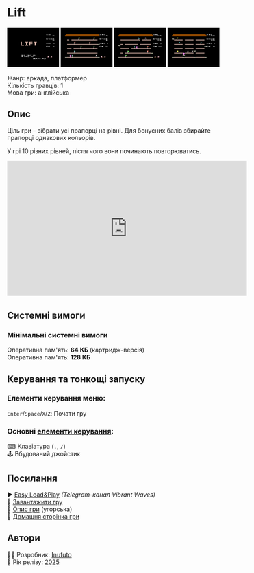 # Lift

<img src="screenshots/scrn_lift_01.png" width="24%"> 
<img src="screenshots/scrn_lift_02.png" width="24%"> 
<img src="screenshots/scrn_lift_03.png" width="24%"> 
<img src="screenshots/scrn_lift_04.png" width="24%">

Жанр: аркада, платформер  
Кількість гравців: 1  
Мова гри: англійська  


## Опис

Ціль гри – зібрати усі прапорці на рівні. Для бонусних балів збирайте прапорці однакових кольорів.  

У грі 10 різних рівней, після чого вони починають повторюватись.  

<iframe width="560" height="315" src="https://www.youtube.com/embed/muk4lU_hkrA" title="YouTube video player" frameborder="0" allowfullscreen></iframe>

## Системні вимоги
### Мінімальні системні вимоги
Оперативна пам'ять: **64 КБ** (картридж-версія)  
Оперативна пам'ять: **128 КБ**  

## Керування та тонкощі запуску
### Елементи керування меню:

`Enter`/`Space`/`X`/`Z`: Почати гру  

### Основні [елементи керування](../controllers.md):
⌨ Клавіатура (`,`, `/`)  
🕹 Вбудований джойстик  

## Посилання

▶ [Easy Load&Play](https://t.me/EP128k_Load_n_Play/821) *(Telegram-канал Vibrant Waves)*  
💾 [Завантажити гру](http://www.ep128.hu/Ep_Games/Prg/Lift.rar)  
📃 [Опис гри](http://www.ep128.hu/Games/Lift.htm) (угорська)  
🏡 [Домашня сторінка гри](http://inufuto.web.fc2.com/8bit/lift/#ep64)

## Автори
👨‍💻 Розробник: [Inufuto](../../community/inufuto.md)  
📅 Рік релізу: [2025](../release_years/2025.md)  
